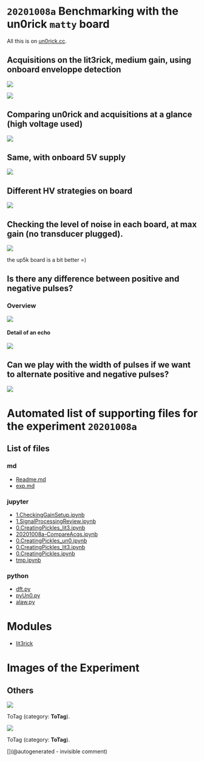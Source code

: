 # `20201008a` Benchmarking with the un0rick `matty` board

All this is on [un0rick.cc](http://un0rick.cc).

## Acquisitions on the lit3rick, medium gain, using onboard enveloppe detection

![](/lit3rick/20201008a/lit3rick_i2s/lit3_i2s.jpg)

![](/lit3rick/20201008a/lit3rick_i2s/lit3_i2s_detailed.jpg)

## Comparing un0rick and  acquisitions at a glance (high voltage used)

![](/lit3rick/20201008a/compare_maxgain_b_90V.jpg)

## Same, with onboard 5V supply

![](/lit3rick/20201008a/compare_maxgain.jpg)

## Different HV strategies on board

![](/lit3rick/20201008a/pulse_seq.jpg)

## Checking the level of noise in each board, at max gain (no transducer plugged).

![](/lit3rick/20201008a/compare_noise.jpg)

the up5k board is a bit better =)

## Is there any difference between positive and negative pulses?

### Overview

![](/lit3rick/20201008a/lit3rick_pos_neg.jpg)

#### Detail of an echo

![](/lit3rick/20201008a/lit3rick_pos_neg_detail.jpg)

## Can we play with the width of pulses if we want to alternate positive and negative pulses?

![](/lit3rick/20201008a/pulse_width.gif)


# Automated list of supporting files for the __experiment `20201008a`__

## List of files

### md

* [Readme.md](/lit3rick/20201008a/Readme.md)
* [exp.md](/lit3rick/20201008a/un0rick_50v/exp.md)


### jupyter

* [1.CheckingGainSetup.ipynb](/lit3rick/20201008a/lit3rick_5v/1.CheckingGainSetup.ipynb)
* [1.SignalProcessingReview.ipynb](/lit3rick/20201008a/lit3rick_i2s/1.SignalProcessingReview.ipynb)
* [0.CreatingPickles_lit3.ipynb](/lit3rick/20201008a/lit3rick_5v/0.CreatingPickles_lit3.ipynb)
* [20201008a-CompareAcqs.ipynb](/lit3rick/20201008a/20201008a-CompareAcqs.ipynb)
* [0.CreatingPickles_un0.ipynb](/lit3rick/20201008a/un0rick_50v/0.CreatingPickles_un0.ipynb)
* [0.CreatingPickles_lit3.ipynb](/lit3rick/20201008a/lit3rick_i2s/0.CreatingPickles_lit3.ipynb)
* [0.CreatingPickles.ipynb](/lit3rick/20201008a/lit3rick_90V/0.CreatingPickles.ipynb)
* [tmp.ipynb](/tmp.ipynb)


### python

* [dft.py](/lit3rick/20201008a/lit3rick_i2s/dft.py)
* [pyUn0.py](/lit3rick/20201008a/un0rick_50v/pyUn0.py)
* [alaw.py](/lit3rick/20201008a/lit3rick_i2s/alaw.py)





# Modules

* [lit3rick](/lit3rick/)




# Images of the Experiment

## Others

![](/lit3rick/20201008a/compare_maxgain_90V.jpg)

ToTag (category: __ToTag__).

![](/lit3rick/20201008a/pulse_seq.jpg)

ToTag (category: __ToTag__).










[](@autogenerated - invisible comment)